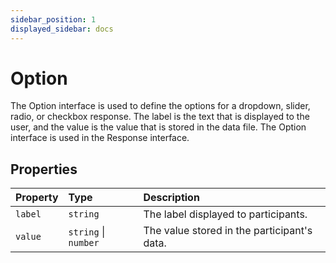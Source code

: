 ```yaml
---
sidebar_position: 1
displayed_sidebar: docs
---
```


# Option

The Option interface is used to define the options for a dropdown, slider, radio, or checkbox response.
The label is the text that is displayed to the user, and the value is the value that is stored in the data file.
The Option interface is used in the Response interface.

## Properties

| Property | Type | Description |
| :------ | :------ | :------ |
| `label` | `string` | The label displayed to participants. |
| `value` | `string` \| `number` | The value stored in the participant's data. |
